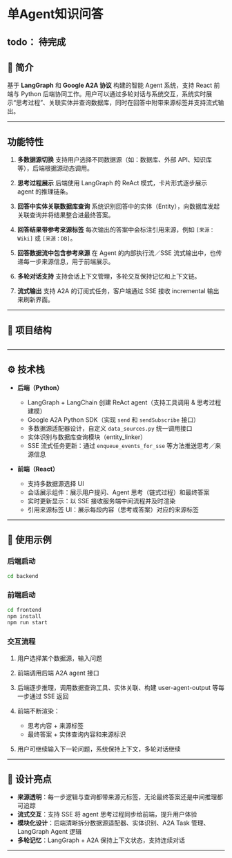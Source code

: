 # 单Agent知识问答

## todo： 待完成

## 🚀 简介

基于 **LangGraph** 和 **Google A2A 协议** 构建的智能 Agent 系统，支持 React 前端与 Python 后端协同工作。用户可以通过多轮对话与系统交互，系统实时展示“思考过程”、关联实体并查询数据库，同时在回答中附带来源标签并支持流式输出。

---

## 功能特性

1. **多数据源切换**
   支持用户选择不同数据源（如：数据库、外部 API、知识库等），后端根据源动态调用。

2. **思考过程展示**
   后端使用 LangGraph 的 ReAct 模式，卡片形式逐步展示 agent 的推理链条。

3. **回答中实体关联数据库查询**
   系统识别回答中的实体（Entity），向数据库发起关联查询并将结果整合进最终答案。

4. **回答结果带参考来源标签**
   每次输出的答案中会标注引用来源，例如 `[来源：Wiki]` 或 `[来源：DB]`。

5. **回答数据流中包含参考来源**
   在 Agent 的内部执行流／SSE 流式输出中，也传递每一步来源信息，用于前端展示。

6. **多轮对话支持**
   支持会话上下文管理，多轮交互保持记忆和上下文链。

7. **流式输出**
   支持 A2A 的订阅式任务，客户端通过 SSE 接收 incremental 输出来刷新界面。

---

## 📂 项目结构

```

```

---

## ⚙️ 技术栈

* **后端（Python）**

  * LangGraph + LangChain 创建 ReAct agent（支持工具调用 & 思考过程建模）
  * Google A2A Python SDK（实现 `send` 和 `sendSubscribe` 接口）
  * 多数据源适配器设计，自定义 `data_sources.py` 统一调用接口
  * 实体识别与数据库查询模块（entity_linker）
  * SSE 流式任务更新：通过 `enqueue_events_for_sse` 等方法推送思考／来源信息

* **前端（React）**

  * 支持多数据源选择 UI
  * 会话展示组件：展示用户提问、Agent 思考（链式过程）和最终答案
  * 实时更新显示：以 SSE 接收服务端中间流程并及时渲染
  * 引用来源标签 UI：展示每段内容（思考或答案）对应的来源标签

---

## 🧪 使用示例

### 后端启动

```bash
cd backend

```

### 前端启动

```bash
cd frontend
npm install
npm run start
```

### 交互流程

1. 用户选择某个数据源，输入问题
2. 前端调用后端 A2A agent 接口
3. 后端逐步推理，调用数据查询工具、实体关联、构建 user-agent-output 等每一步通过 SSE 返回
4. 前端不断渲染：

   * 思考内容 + 来源标签
   * 最终答案 + 实体查询内容和来源标识
5. 用户可继续输入下一轮问题，系统保持上下文，多轮对话继续

---

## 🎯 设计亮点

* **来源透明**：每一步逻辑与查询都带来源元标签，无论最终答案还是中间推理都可追踪
* **流式交互**：支持 SSE 将 agent 思考过程同步给前端，提升用户体验
* **模块化设计**：后端清晰拆分数据源适配器、实体识别、A2A Task 管理、LangGraph Agent 逻辑
* **多轮记忆**：LangGraph + A2A 保持上下文状态，支持连续对话

---

